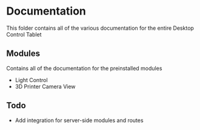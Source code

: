 # Documentation
This folder contains all of the various documentation for the entire Desktop Control Tablet

## Modules
Contains all of the documentation for the preinstalled modules
- Light Control
- 3D Printer Camera View


## Todo
- Add integration for server-side modules and routes